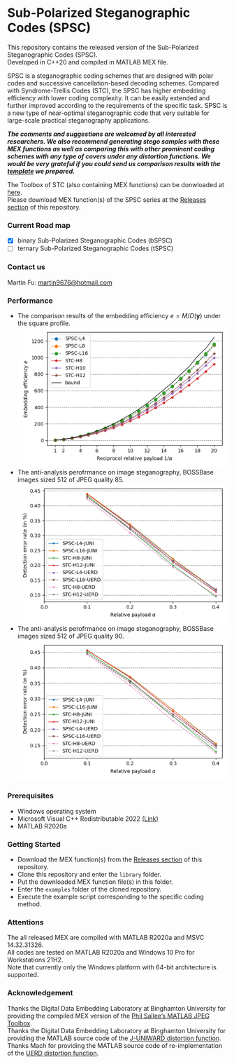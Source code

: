 # Sub-Polarized Steganographic Codes (SPSC)

This repository contains the released version of the Sub-Polarized Steganographic Codes (SPSC).  
Developed in C++20 and compiled in MATLAB MEX file.  

SPSC is a steganographic coding schemes that are designed with polar codes and successive cancellation-based decoding schemes. Compared with Syndrome-Trellis Codes (STC), the SPSC has higher embedding efficiency with lower coding complexity. It can be easily extended and further improved according to the requirements of the specific task. SPSC is a new type of near-optimal steganographic code that very suitable for large-scale practical steganography applications.  

***The comments and suggestions are welcomed by all interested researchers. We also recommend generating stego samples with these MEX functions as well as comparing this with other prominent coding schemes with any type of covers under any distortion functions. We would be very grateful if you could send us comparison results with the [template](https://github.com/martin9676/Polarized-Steganographic-Codes/blob/main/performance/template.xlsx) we prepared.***  

The Toolbox of STC (also containing MEX functions) can be donwloaded at [here](http://dde.binghamton.edu/download/syndrome/).  
Please download MEX function(s) of the SPSC series at the [Releases section](https://github.com/martin9676/Polarized-Steganographic-Codes/releases) of this repository.  

### Current Road map

- [x] binary Sub-Polarized Steganographic Codes (bSPSC)
- [ ] ternary Sub-Polarized Steganographic Codes (tSPSC)

### Contact us

Martin Fu: martin9676@hotmail.com

### Performance

 - The comparison results of the embedding efficiency $e=M/D(\mathbf{y})$ under the square profile.  
![Efficiency](https://github.com/martin9676/Polarized-Steganographic-Codes/blob/main/performance/efficiency.png)  
 - The anti-analysis perofrmance on image steganography, BOSSBase images sized 512 of JPEG quality 85.  
![Steganalysis,QF85](https://github.com/martin9676/Polarized-Steganographic-Codes/blob/main/performance/steganalysis85.png)  
 - The anti-analysis perofrmance on image steganography, BOSSBase images sized 512 of JPEG quality 90.  
![Steganalysis,QF90](https://github.com/martin9676/Polarized-Steganographic-Codes/blob/main/performance/steganalysis90.png)  

### Prerequisites

 - Windows operating system
 - Microsoft Visual C++ Redistributable 2022 [(Link)](https://learn.microsoft.com/en-US/cpp/windows/latest-supported-vc-redist?view=msvc-170)
 - MATLAB R2020a

### Getting Started

 - Download the MEX function(s) from the [Releases section](https://github.com/martin9676/Polarized-Steganographic-Codes/releases) of this repository.  
 - Clone this repository and enter the `library` folder.  
 - Put the downloaded MEX function file(s) in this folder. 
 - Enter the `examples` folder of the cloned repository.  
 - Execute the example script corresponding to the specific coding method.  

### Attentions

The all released MEX are compiled with MATLAB R2020a and MSVC 14.32.31326.  
All codes are tested on MATLAB R2020a and Windows 10 Pro for Workstations 21H2.  
Note that currently only the Windows platform with 64-bit architecture is supported.  

### Acknowledgement

Thanks the Digital Data Embedding Laboratory at Binghamton University for providing the compiled MEX version of the [Phil Sallee’s MATLAB JPEG Toolbox](http://dde.binghamton.edu/download/jpeg_toolbox.zip).  
Thanks the Digital Data Embedding Laboratory at Binghamton University for providing the MATLAB source code of the [J-UNIWARD distortion function](http://dde.binghamton.edu/download/stego_algorithms/).  
Thanks Mach for providing the MATLAB source code of re-implementation of the [UERD distortion function](https://github.com/mach-ms/UERD).
